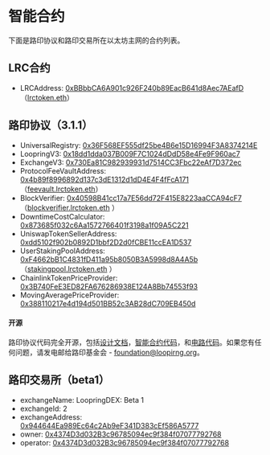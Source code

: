 # 智能合约

下面是路印协议和路印交易所在以太坊主网的合约列表。

## LRC合约

- LRCAddress: [0xBBbbCA6A901c926F240b89EacB641d8Aec7AEafD](https://etherscan.io/address/0xbbbbca6a901c926f240b89eacb641d8aec7aeafd)（[lrctoken.eth](https://etherscan.io/address/lrctoken.eth)）

## 路印协议（3.1.1）

- UniversalRegistry: [0x36F568EF555df25be4B6e15D16994F3A8374214E](https://etherscan.io/address/0x36F568EF555df25be4B6e15D16994F3A8374214E)
- LoopringV3: [0x18dd1dda037B009F7C1024dDdD58e4Fe9F960ac7](https://etherscan.io/address/0x18dd1dda037B009F7C1024dDdD58e4Fe9F960ac7)
- ExchangeV3: [0x730Ea81C982939931d7514CC3Fbc22eAf7D372ec](https://etherscan.io/address/0x730Ea81C982939931d7514CC3Fbc22eAf7D372ec)
- ProtocolFeeVaultAddress: [0x4b89f8996892d137c3dE1312d1dD4E4F4fFcA171](https://etherscan.io/address/)（[feevault.lrctoken.eth](https://etherscan.io/address/feevault.lrctoken.eth)）
- BlockVerifier: [0x40598B41cc17a7E56dd72F415E8223aaCCA94cF7](https://etherscan.io/address/0x40598B41cc17a7E56dd72F415E8223aaCCA94cF7)（[blockverifier.lrctoken.eth](https://etherscan.io/address/blockverifier.lrctoken.eth) ）
- DowntimeCostCalculator: [0x873685f032c6Aa1572766401f3198a1f09A5C221](https://etherscan.io/address/0x873685f032c6Aa1572766401f3198a1f09A5C221)
- UniswapTokenSellerAddress: [0xdd5102f902b0892D1bbf2D2d0fCBE11ccEA1D537](https://etherscan.io/address/0xdd5102f902b0892D1bbf2D2d0fCBE11ccEA1D537)
- UserStakingPoolAddress: [0xF4662bB1C4831fD411a95b8050B3A5998d8A4A5b](https://etherscan.io/address/0xF4662bB1C4831fD411a95b8050B3A5998d8A4A5b)（[stakingpool.lrctoken.eth](https://etherscan.io/address/stakingpool.lrctoken.eth) ）
- ChainlinkTokenPriceProvider: [0x3B740FeE3ED82FA676286938E124A8Bb74553f93](https://etherscan.io/address/0x3B740FeE3ED82FA676286938E124A8Bb74553f93)
- MovingAveragePriceProvider: [0x388110217e4d194d501BB52c3AB28dC709EB450d](https://etherscan.io/address/0x388110217e4d194d501BB52c3AB28dC709EB450d)

#### 开源

路印协议代码完全开源，包括[设计文档](https://github.com/Loopring/protocols/blob/master/packages/loopring_v3/DESIGN.md)，[智能合约代码](https://github.com/Loopring/protocols/tree/master/packages/loopring_v3/contracts)，和[电路代码](https://github.com/Loopring/protocols/tree/master/packages/loopring_v3/circuit)。如果您有任何问题，请发电邮给路印基金会 - [foundation@loopirng.org](email:foundation@looopring.org)。



## 路印交易所（beta1）

- exchangeName: LoopringDEX: Beta 1
- exchangeId: 2
- exchangeAddress: [0x944644Ea989Ec64c2Ab9eF341D383cEf586A5777](https://etherscan.io/address/0x944644Ea989Ec64c2Ab9eF341D383cEf586A5777)
- owner: [0x4374D3d032B3c96785094ec9f384f07077792768](https://etherscan.io/address/0x4374D3d032B3c96785094ec9f384f07077792768)
- operator: [0x4374D3d032B3c96785094ec9f384f07077792768](https://etherscan.io/address/0x4374D3d032B3c96785094ec9f384f07077792768)

